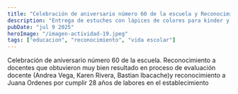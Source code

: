 ```yaml
---
title: "Celebración de aniversario número 60 de la escuela y Reconocimiento a docentes."
description: "Entrega de estuches con lápices de colores para kinder y pre kinder."
pubDate: "jul 9 2025"
heroImage: "/imagen-actividad-19.jpeg"
tags: ["educacion", "reconocimiento", "vida escolar"]
---
```


Celebración de aniversario número 60 de la escuela.
Reconocimiento a docentes que obtuvieron muy bien resultado en proceso de evaluación docente (Andrea Vega, Karen Rivera, Bastian Ibacache)y reconocimiento a Juana Ordenes por cumplir 28 años de labores en el establecimiento